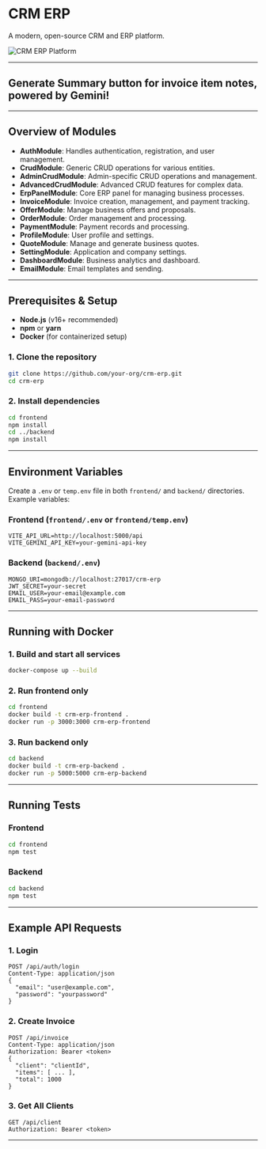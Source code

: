 # CRM ERP

A modern, open-source CRM and ERP platform.

![CRM ERP Platform](https://github.com/user-attachments/assets/ebed2eba-5fd8-4d5f-a3ae-693af149f41d)

---

## Generate Summary button for invoice item notes, powered by Gemini!

---

## Overview of Modules

- **AuthModule**: Handles authentication, registration, and user management.
- **CrudModule**: Generic CRUD operations for various entities.
- **AdminCrudModule**: Admin-specific CRUD operations and management.
- **AdvancedCrudModule**: Advanced CRUD features for complex data.
- **ErpPanelModule**: Core ERP panel for managing business processes.
- **InvoiceModule**: Invoice creation, management, and payment tracking.
- **OfferModule**: Manage business offers and proposals.
- **OrderModule**: Order management and processing.
- **PaymentModule**: Payment records and processing.
- **ProfileModule**: User profile and settings.
- **QuoteModule**: Manage and generate business quotes.
- **SettingModule**: Application and company settings.
- **DashboardModule**: Business analytics and dashboard.
- **EmailModule**: Email templates and sending.

---

## Prerequisites & Setup

- **Node.js** (v16+ recommended)
- **npm** or **yarn**
- **Docker** (for containerized setup)

### 1. Clone the repository
```sh
git clone https://github.com/your-org/crm-erp.git
cd crm-erp
```

### 2. Install dependencies
```sh
cd frontend
npm install
cd ../backend
npm install
```

---

## Environment Variables

Create a `.env` or `temp.env` file in both `frontend/` and `backend/` directories. Example variables:

### Frontend (`frontend/.env` or `frontend/temp.env`)
```
VITE_API_URL=http://localhost:5000/api
VITE_GEMINI_API_KEY=your-gemini-api-key
```

### Backend (`backend/.env`)
```
MONGO_URI=mongodb://localhost:27017/crm-erp
JWT_SECRET=your-secret
EMAIL_USER=your-email@example.com
EMAIL_PASS=your-email-password
```

---

## Running with Docker

### 1. Build and start all services
```sh
docker-compose up --build
```

### 2. Run frontend only
```sh
cd frontend
docker build -t crm-erp-frontend .
docker run -p 3000:3000 crm-erp-frontend
```

### 3. Run backend only
```sh
cd backend
docker build -t crm-erp-backend .
docker run -p 5000:5000 crm-erp-backend
```

---

## Running Tests

### Frontend
```sh
cd frontend
npm test
```

### Backend
```sh
cd backend
npm test
```

---

## Example API Requests

### 1. Login
```http
POST /api/auth/login
Content-Type: application/json
{
  "email": "user@example.com",
  "password": "yourpassword"
}
```

### 2. Create Invoice
```http
POST /api/invoice
Content-Type: application/json
Authorization: Bearer <token>
{
  "client": "clientId",
  "items": [ ... ],
  "total": 1000
}
```

### 3. Get All Clients
```http
GET /api/client
Authorization: Bearer <token>
```

---
